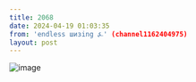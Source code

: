 ```yaml
---
title: 2068
date: 2024-04-19 01:03:35
from: 'endless шизing ⍼' (channel1162404975)
layout: post
---
```


![image](photos/photo_333@19-04-2024_01-03-35.jpg)


